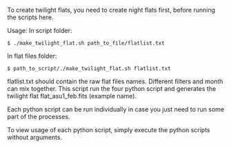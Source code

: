 
To create twilight flats, you need to create night flats first, before running the scripts here.

Usage:
In script folder:

`$ ./make_twilight_flat.sh path_to_file/flatlist.txt`

In flat files folder:

`$ path_to_script/./make_twilight_flat.sh flatlist.txt`

flatlist.txt should contain the raw flat files names. Different filters and month can mix together.
This script run the four python script and generates the twilight flat flat_asu1_feb.fits (example name).

Each python script can be run individually in case you just need to run some part of the processes.

To view usage of each python script, simply execute the python scripts without arguments.


